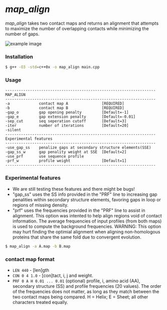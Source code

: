 # _map_align_
_map_align_ takes two contact maps and returns an alignment that attempts to maximize the number of overlapping contacts while minimizing the number of gaps.


![example image](https://raw.githubusercontent.com/sokrypton/map_align/master/map_align_fig.png)

### Installation
```sh
$ g++ -O3 -std=c++0x -o map_align main.cpp
```

### Usage
```
-------------------------------------------------------------------
MAP_ALIGN
-------------------------------------------------------------------
-a             contact map A               [REQUIRED]
-b             contact map B               [REQUIRED]
-gap_o         gap opening penalty         [Default=-1]
-gap_e         gap extension penalty       [Default=-0.01]
-sep_cut       seq seperation cutoff       [Default=3]
-iter          number of iterations        [Default=20]
-silent
-------------------------------------------------------------------
Experimental features
-------------------------------------------------------------------
-use_gap_ss    penalize gaps at secondary structure elements(SSE)
-gap_ss_w      gap penality weight at SSE  [Default=2]
-use_prf       use sequence profile
-prf_w         profile weight              [Default=1]
-------------------------------------------------------------------
```

### Experimental features
- We are still testing these features and there might be bugs!
- "gap_ss" uses the SS info provided in the "PRF" line to increasing gap penalities within secondary structure elements, favoring gaps in loop or regions of missing density. 
- "prf" uses the frequencies provided in the "PRF" line to assist in alignment. This option was intented to help align regions void of contact information.  The average frequencies of input profiles (from both maps) is used to compute the background frequencies. WARNING: This option may hurt finding the optimial alignment when aligning non-homologous proteins that share the same fold due to convergent evolution.

```sh
$ map_align -a A.map -b B.map
```

### contact map format
- ```LEN 440``` - [len]gth
- ```CON 0 4 1.0```  - [con]tact, i, j and weight.
- ```PRF 0 A H 0.01 ... 0.01``` (optional) profile, i, amino acid (AA), secondary structure (SS) and profile frequencies (20 values). The order of the frequencies does not matter, as long as they match between the two contact maps being compared. H = Helix; E = Sheet; all other characters treated equally. 
